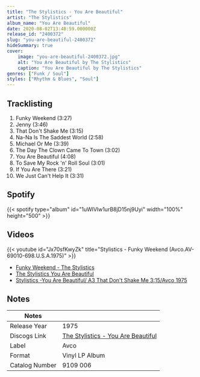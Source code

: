 ```yaml
---
title: "The Stylistics - You Are Beautiful"
artist: "The Stylistics"
album_name: "You Are Beautiful"
date: 2020-08-02T13:48:59.000000Z
release_id: "2400372"
slug: "you-are-beautiful-2400372"
hideSummary: true
cover:
    image: "you-are-beautiful-2400372.jpg"
    alt: "You Are Beautiful by The Stylistics"
    caption: "You Are Beautiful by The Stylistics"
genres: ["Funk / Soul"]
styles: ["Rhythm & Blues", "Soul"]
---
```


## Tracklisting
1. Funky Weekend (3:27)
2. Jenny (3:46)
3. That Don't Shake Me (3:15)
4. Na-Na Is The Saddest World (2:58)
5. Michael Or Me (3:39)
6. The Day The Clown Came To Town (3:02)
7. You Are Beautiful (4:08)
8. To Save My Rock 'n' Roll Soul (3:01)
9. If You Are There (3:21)
10. We Just Can't Help It (3:31)


## Spotify
{{< spotify type="album" id="1uWlVlw1urB8jD15nj9Uyi" width="100%" height="500" >}}



## Videos
{{< youtube id="Jx70sfKwyZk" title="Stylistics - Funky Weekend (Avco.AV-69010-698.U.S.A.1975)" >}}
- [Funky Weekend - The Stylistics](https://www.youtube.com/watch?v=kqMWcaIXi2Y)
- [The Stylistics       You Are Beautiful](https://www.youtube.com/watch?v=yYuWLInzYCA)
- [Stylistics -You Are Beautiful/ A3 That Don't Shake Me 3:15/Avco 1975](https://www.youtube.com/watch?v=za04lLFqchw)

## Notes
| Notes          |             |
| ---------------| ----------- |
| Release Year   | 1975 |
| Discogs Link   | [The Stylistics - You Are Beautiful](https://www.discogs.com/release/2400372-The-Stylistics-You-Are-Beautiful) |
| Label          | Avco |
| Format         | Vinyl LP Album |
| Catalog Number | 9109 006 |
